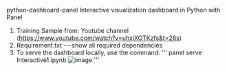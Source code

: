 python-dashboard-panel
Interactive visualization dashboard in Python with Panel

1) Training Sample from: Youtube channel (https://www.youtube.com/watch?v=uhxiXOTKzfs&t=26s)
2) Requirement.txt ---show all required dependencies
3) To serve the dashboard locally, use the command:
'''
panel serve Interactive1.ipynb
![image](https://github.com/mohdkhidir/hvplot_in_panel/assets/51852908/356dc942-e8f1-473f-8e18-9756c04223b3)
'''
